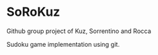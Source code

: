 # SoRoKuz

Github group project of Kuz, Sorrentino and Rocca

Sudoku game implementation using git.
